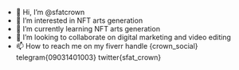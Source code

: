 - 👋 Hi, I’m @sfatcrown
- 👀 I’m interested in NFT arts generation
- 🌱 I’m currently learning NFT arts generation
- 💞️ I’m looking to collaborate on digital marketing and video editing
- 📫 How to reach me on my fiverr handle {crown_social} telegram{09031401003} twitter{sfat_crown}

<!---
sfatcrown/sfatcrown is a ✨ special ✨ repository because its `README.md` (this file) appears on your GitHub profile.
You can click the Preview link to take a look at your changes.
--->
